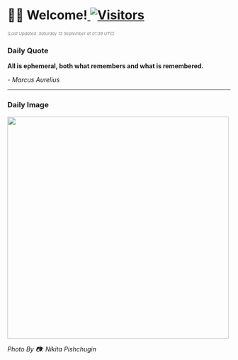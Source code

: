 <h1>👋🏽 Welcome!<a href="https://github.com/OmitNomis/"> <img src="https://visitor-badge.laobi.icu/badge?page_id=OmitNomis" alt="Visitors"></a></h1>

<i><p style="font-size: 0.6rem; color:gray">(Last Updated: Saturday 13 September at 01:39 UTC)</p></i>

<h3> Daily Quote </h3>
<b><p>All is ephemeral, both what remembers and what is remembered.</p></b>
<i><caption style="font-size: 0.8rem; color:gray;">- Marcus Aurelius</caption></i>


<hr>

<h3>Daily Image</h3>
<a href="https://images.pexels.com/photos/33860677/pexels-photo-33860677.jpeg" target="_blank"><img style="height:500px;" src="https://images.pexels.com/photos/33860677/pexels-photo-33860677.jpeg"/></a>

<i><caption style="font-size: 0.8rem; color:gray;"> Photo By 📷: Nikita Pishchugin</caption></i>
